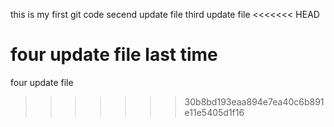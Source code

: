 this is my first git 
code
secend update 
file
third update file
<<<<<<< HEAD

four update file
last time
=======
four update file 
>>>>>>> 30b8bd193eaa894e7ea40c6b891e11e5405d1f16
